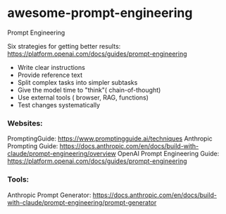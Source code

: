 # awesome-prompt-engineering
Prompt Engineering 



Six strategies for getting better results: https://platform.openai.com/docs/guides/prompt-engineering
- Write clear instructions
- Provide reference text
- Split complex tasks into simpler subtasks
- Give the model time to "think"( chain-of-thought)
- Use external tools ( browser, RAG, functions) 
- Test changes systematically




### Websites: 
PromptingGuide:  https://www.promptingguide.ai/techniques
Anthropic Prompting Guide: https://docs.anthropic.com/en/docs/build-with-claude/prompt-engineering/overview
OpenAI Prompt Engineering Guide: https://platform.openai.com/docs/guides/prompt-engineering


### Tools: 
Anthropic Prompt Generator: https://docs.anthropic.com/en/docs/build-with-claude/prompt-engineering/prompt-generator





